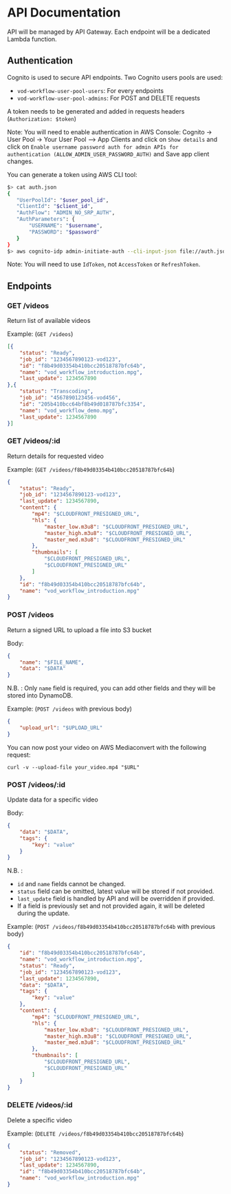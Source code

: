 # API Documentation

API will be managed by API Gateway.
Each endpoint will be a dedicated Lambda function.

## Authentication

Cognito is used to secure API endpoints.
Two Cognito users pools are used:
- `vod-workflow-user-pool-users`: For every endpoints
- `vod-workflow-user-pool-admins`: For POST and DELETE requests

A token needs to be generated and added in requests headers (`Authorization: $token`)

Note: You will need to enable authentication in AWS Console: Cognito -> User Pool -> Your User Pool --> App Clients and click on `Show details` and click on `Enable username password auth for admin APIs for authentication (ALLOW_ADMIN_USER_PASSWORD_AUTH)` and Save app client changes.

You can generate a token using AWS CLI tool:

````sh
$> cat auth.json
{
   "UserPoolId": "$user_pool_id",
   "ClientId": "$client_id",
   "AuthFlow": "ADMIN_NO_SRP_AUTH",
   "AuthParameters": {
       "USERNAME": "$username",
       "PASSWORD": "$password"
   }
}
$> aws cognito-idp admin-initiate-auth --cli-input-json file://auth.json
````

Note: You will need to use `IdToken`, not `AccessToken` or `RefreshToken`.

## Endpoints

### GET /videos

Return list of available videos

Example: (`GET /videos`)
````json
[{
	"status": "Ready",
	"job_id": "1234567890123-vod123",
	"id": "f8b49d03354b410bcc20518787bfc64b",
	"name": "vod_workflow_introduction.mpg",
	"last_update": 1234567890
},{
	"status": "Transcoding",
	"job_id": "4567890123456-vod456",
	"id": "205b410bcc64bf8b49d018787bfc3354",
	"name": "vod_workflow_demo.mpg",
	"last_update": 1234567890
}]
````

### GET /videos/:id

Return details for requested video

Example: (`GET /videos/f8b49d03354b410bcc20518787bfc64b`)
````json
{
	"status": "Ready",
	"job_id": "1234567890123-vod123",
	"last_update": 1234567890,
	"content": {
		"mp4": "$CLOUDFRONT_PRESIGNED_URL",
		"hls": {
			"master_low.m3u8": "$CLOUDFRONT_PRESIGNED_URL",
			"master_high.m3u8": "$CLOUDFRONT_PRESIGNED_URL",
			"master_med.m3u8": "$CLOUDFRONT_PRESIGNED_URL"
		},
		"thumbnails": [
			"$CLOUDFRONT_PRESIGNED_URL",
			"$CLOUDFRONT_PRESIGNED_URL"
		]
	},
	"id": "f8b49d03354b410bcc20518787bfc64b",
	"name": "vod_workflow_introduction.mpg"
}
````

### POST /videos

Return a signed URL to upload a file into S3 bucket

Body:
````json
{
	"name": "$FILE_NAME",
	"data": "$DATA"
}
````

N.B. : Only `name` field is required, you can add other fields and they will be stored into DynamoDB.

Example: (`POST /videos` with previous body)
````json
{
	"upload_url": "$UPLOAD_URL"
}
````

You can now post your video on AWS Mediaconvert with the following request:

`curl -v --upload-file your_video.mp4 "$URL"`

### POST /videos/:id

Update data for a specific video

Body:
````json
{
	"data": "$DATA",
	"tags": {
		"key": "value"
	}
}
````

N.B. :
- `id` and `name` fields cannot be changed.
- `status` field can be omitted, latest value will be stored if not provided.
- `last_update` field is handled by API and will be overridden if provided.
- If a field is previously set and not provided again, it will be deleted during the update.

Example: (`POST /videos/f8b49d03354b410bcc20518787bfc64b` with previous body)
````json
{
	"id": "f8b49d03354b410bcc20518787bfc64b",
	"name": "vod_workflow_introduction.mpg",
	"status": "Ready",
	"job_id": "1234567890123-vod123",
	"last_update": 1234567890,
	"data": "$DATA",
	"tags": {
		"key": "value"
	},
	"content": {
		"mp4": "$CLOUDFRONT_PRESIGNED_URL",
		"hls": {
			"master_low.m3u8": "$CLOUDFRONT_PRESIGNED_URL",
			"master_high.m3u8": "$CLOUDFRONT_PRESIGNED_URL",
			"master_med.m3u8": "$CLOUDFRONT_PRESIGNED_URL"
		},
		"thumbnails": [
			"$CLOUDFRONT_PRESIGNED_URL",
			"$CLOUDFRONT_PRESIGNED_URL"
		]
	}
}
````

### DELETE /videos/:id

Delete a specific video

Example: (`DELETE /videos/f8b49d03354b410bcc20518787bfc64b`)
````json
{
	"status": "Removed",
	"job_id": "1234567890123-vod123",
	"last_update": 1234567890,
	"id": "f8b49d03354b410bcc20518787bfc64b",
	"name": "vod_workflow_introduction.mpg"
}
````
